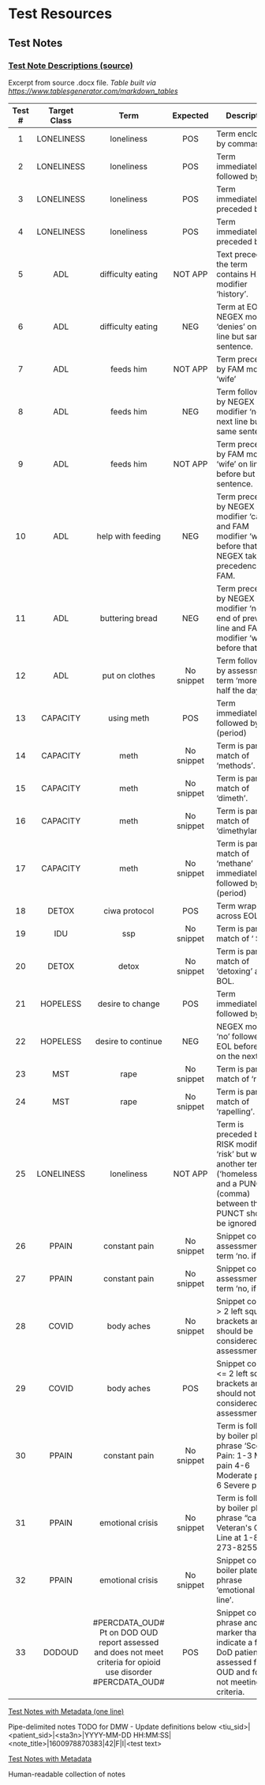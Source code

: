 # Test Resources

## Test Notes

### [Test Note Descriptions (source)](./test_notes/test_note_descriptions.docx)

Excerpt from source .docx file.  *Table built via https://www.tablesgenerator.com/markdown_tables*

| **Test #** | **Target Class** | **Term** | **Expected** | **Description** |
|:---:|:---:|:---:|:---:|---|
| 1 | LONELINESS | loneliness | POS | Term enclosed by commas |
| 2 | LONELINESS | loneliness | POS | Term immediately followed by / |
| 3 | LONELINESS | loneliness | POS | Term immediately preceded by / |
| 4 | LONELINESS | loneliness | POS | Term immediately preceded by - |
| 5 | ADL | difficulty eating | NOT APP | Text preceding the term contains HX modifier ‘history’. |
| 6 | ADL | difficulty eating | NEG | Term at EOL and NEGEX modifier ‘denies’ on next line but same sentence. |
| 7 | ADL | feeds him | NOT APP | Term preceded by FAM modifier ‘wife’ |
| 8 | ADL | feeds him | NEG | Term followed by NEGEX modifier ‘not’ on next line but same sentence. |
| 9 | ADL | feeds him | NOT APP | Term preceded by FAM modifier ‘wife’ on line before but same sentence. |
| 10 | ADL | help with feeding | NEG | Term preceded by NEGEX modifier ‘cannot’ and FAM modifier ‘wife’ before that. NEGEX takes precedence over FAM. |
| 11 | ADL | buttering bread | NEG | Term preceded by NEGEX modifier ‘not’ at end of previous line and FAM modifier ‘wife’ before that. |
| 12 | ADL | put on clothes | No snippet | Term followed by assessment term ‘more than half the days’. |
| 13 | CAPACITY | using meth | POS | Term immediately followed by a . (period) |
| 14 | CAPACITY | meth | No snippet | Term is partial match of ‘methods’. |
| 15 | CAPACITY | meth | No snippet | Term is partial match of ‘dimeth’. |
| 16 | CAPACITY | meth | No snippet | Term is partial match of ‘dimethylamine’. |
| 17 | CAPACITY | meth | No snippet | Term is partial match of  ‘methane’ immediately followed by a . (period) |
| 18 | DETOX | ciwa protocol | POS | Term wraps across EOL. |
| 19 | IDU | ssp | No snippet | Term is partial match of ‘ SSP2’. |
| 20 | DETOX | detox | No snippet | Term is partial match of ‘detoxing’ at BOL. |
| 21 | HOPELESS | desire to change | POS | Term immediately followed by ) |
| 22 | HOPELESS | desire to continue | NEG | NEGEX modifier ‘no’ followed by EOL before term on the next line. |
| 23 | MST | rape | No snippet | Term is partial match of ‘rapel’. |
| 24 | MST | rape | No snippet | Term is partial match of ‘rapelling’. |
| 25 | LONELINESS | loneliness | NOT APP | Term is preceded by RISK modifier ‘risk’ but with another term (‘homelessness’) and a PUNCT (comma) between them. PUNCT should be ignored. |
| 26 | PPAIN | constant pain | No snippet | Snippet contains assessment term ‘no. if yes’ |
| 27 | PPAIN | constant pain | No snippet | Snippet contains assessment term ‘no, if yes’ |
| 28 | COVID | body aches | No snippet | Snippet contains &gt; 2  left square brackets and should be considered an assessment. |
| 29 | COVID | body aches | POS | Snippet contains &lt;= 2  left square brackets and should not be considered an assessment. |
| 30 | PPAIN | constant pain | No snippet | Term is followed by boiler plate phrase ‘Scoring Pain: 1-3 Mild pain 4-6 Moderate pain &gt; 6 Severe pain’ |
| 31 | PPAIN | emotional crisis | No snippet | Term is followed by boiler plate phrase “call the Veteran's Crisis Line at 1-800-273-8255”. |
| 32 | PPAIN | emotional crisis | No snippet | Snippet contains boiler plate phrase ‘emotional crisis line’. |
| 33 | DODOUD | #PERCDATA_OUD# Pt on DOD OUD report assessed and does not meet criteria for opioid use disorder #PERCDATA_OUD# | POS | Snippet contains phrase and marker that indicate a former DoD patient was assessed for OUD and found not meeting criteria. |

[Test Notes with Metadata (one line)](./test_notes/test_notes_with_metadata_one_line.txt)

Pipe-delimited notes
TODO for DMW - Update definitions below
&lt;tiu_sid&gt;|&lt;patient_sid&gt;|&lt;sta3n&gt;|YYYY-MM-DD HH:MM:SS|&lt;note_title&gt;|1600978870383|42|F|I|&lt;test text&gt;

[Test Notes with Metadata](./test_notes/test_notes_with_metadata.csv)

Human-readable collection of notes
